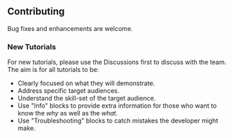 ## Contributing

Bug fixes and enhancements are welcome. 

### New Tutorials

For new tutorials, please use the Discussions first to discuss with the team. The aim is for all tutorials to be:
- Clearly focused on what they will demonstrate.
- Address specific target audiences.
- Understand the skill-set of the target audience.
- Use "Info" blocks to provide extra information for those who want to know the *why* as well as the *what*.
- Use "Troubleshooting" blocks to catch mistakes the developer might make.